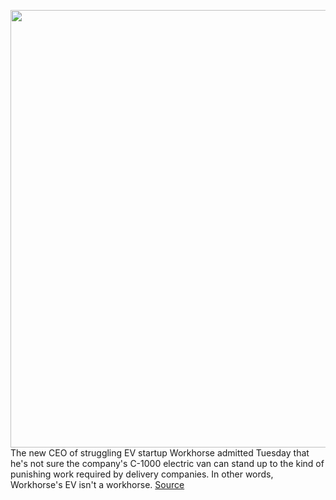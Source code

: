 <img src='https://cdn.vox-cdn.com/thumbor/JnR8e83ZZa7fXk2yb0MXdPFssxY=/0x0:1600x1200/1200x800/filters:focal(672x472:928x728)/cdn.vox-cdn.com/uploads/chorus_image/image/70118519/E3nZHe_XMAED9jF.0.jpg' width='700px' /><br/>
The new CEO of struggling EV startup Workhorse admitted Tuesday that he's not sure the company's C-1000 electric van can stand up to the kind of punishing work required by delivery companies. In other words, Workhorse's EV isn't a workhorse.
<a href='https://www.theverge.com/2021/11/9/22772169/workhorse-sales-recall-q3-results-new-ceo-investigations'> Source <a/>